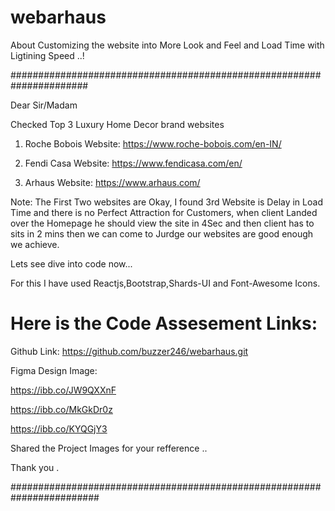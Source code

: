 # webarhaus
About Customizing the website into More Look and Feel and Load Time with Ligtining Speed ..!






######################################################################

Dear Sir/Madam

Checked Top 3 Luxury Home Decor brand websites

1. Roche Bobois
Website: https://www.roche-bobois.com/en-IN/

2. Fendi Casa
Website: https://www.fendicasa.com/en/

3. Arhaus
Website: https://www.arhaus.com/

Note: The First Two websites are Okay, I found 3rd Website is Delay in Load Time and 
there is no Perfect Attraction for Customers, when client Landed over the Homepage he should 
view the site in 4Sec and then client has to sits in 2 mins then we can come to Jurdge our websites are good enough we achieve.

Lets see dive into code now...

For this I have used Reactjs,Bootstrap,Shards-UI and Font-Awesome Icons.

Here is the Code Assesement Links:
===================================

Github Link: https://github.com/buzzer246/webarhaus.git

Figma Design Image: 

https://ibb.co/JW9QXXnF

https://ibb.co/MkGkDr0z

https://ibb.co/KYQGjY3

Shared the Project Images for your refference ..

Thank you .

########################################################################
